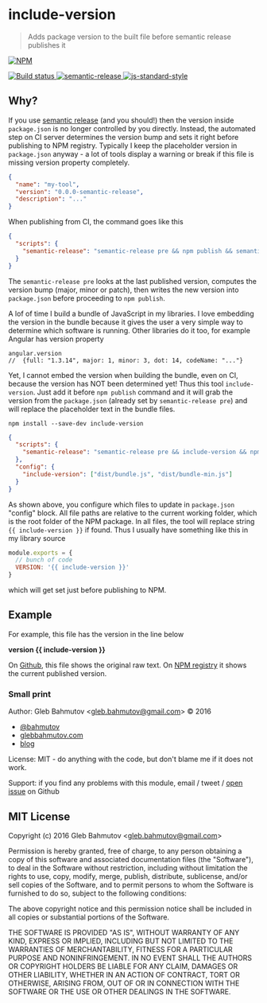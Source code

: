 # include-version

> Adds package version to the built file before semantic release publishes it

[![NPM][npm-icon] ][npm-url]

[![Build status][ci-image] ][ci-url]
[![semantic-release][semantic-image] ][semantic-url]
[![js-standard-style][standard-image]][standard-url]

## Why?

If you use [semantic release](https://github.com/semantic-release/semantic-release) 
(and you should!) then the version inside `package.json` is no longer controlled by you directly.
Instead, the automated step on CI server determines the version bump and sets it right before
publishing to NPM registry. Typically I keep the placeholder version in `package.json` anyway -
a lot of tools display a warning or break if this file is missing version property completely.

```json
{
  "name": "my-tool",
  "version": "0.0.0-semantic-release",
  "description": "..."
}
```

When publishing from CI, the command goes like this

```json
{
  "scripts": {
    "semantic-release": "semantic-release pre && npm publish && semantic-release post"
  }
}
```

The `semantic-release pre` looks at the last published version, computes the version bump
(major, minor or patch), then writes the new version into `package.json` before proceeding
to `npm publish`.

A lof of time I build a bundle of JavaScript in my libraries. I love embedding the version
in the bundle because it gives the user a very simple way to determine which software is running.
Other libraries do it too, for example Angular has version property

```
angular.version
//  {full: "1.3.14", major: 1, minor: 3, dot: 14, codeName: "..."}
```

Yet, I cannot embed the version when building the bundle, even on CI, because the version has
NOT been determined yet! Thus this tool `include-version`. Just add it before `npm publish`
command and it will grab the version from the `package.json` (already set by 
`semantic-release pre`) and will replace the placeholder text in the bundle files.

    npm install --save-dev include-version
```json
{
  "scripts": {
    "semantic-release": "semantic-release pre && include-version && npm publish && semantic-release post"
  },
  "config": {
    "include-version": ["dist/bundle.js", "dist/bundle-min.js"]
  }
}
```

As shown above, you configure which files to update in `package.json` "config" block.
All file paths are relative to the current working folder, which is the root folder of the 
NPM package.
In all files, the tool will replace string `{{ include-version }}` if found. Thus I usually
have something like this in my library source

```js
module.exports = {
  // bunch of code
  VERSION: '{{ include-version }}'
}
```

which will get set just before publishing to NPM.

## Example

For example, this file has the version in the line below

**version {{ include-version }}**

On [Github](https://github.com/bahmutov/include-version#example), 
this file shows the original raw text. 
On [NPM registry](https://www.npmjs.com/package/include-version#example) 
it shows the current published version.

### Small print

Author: Gleb Bahmutov &lt;gleb.bahmutov@gmail.com&gt; &copy; 2016


* [@bahmutov](https://twitter.com/bahmutov)
* [glebbahmutov.com](http://glebbahmutov.com)
* [blog](http://glebbahmutov.com/blog)


License: MIT - do anything with the code, but don't blame me if it does not work.

Support: if you find any problems with this module, email / tweet /
[open issue](https://github.com/bahmutov/include-version/issues) on Github

## MIT License

Copyright (c) 2016 Gleb Bahmutov &lt;gleb.bahmutov@gmail.com&gt;

Permission is hereby granted, free of charge, to any person
obtaining a copy of this software and associated documentation
files (the "Software"), to deal in the Software without
restriction, including without limitation the rights to use,
copy, modify, merge, publish, distribute, sublicense, and/or sell
copies of the Software, and to permit persons to whom the
Software is furnished to do so, subject to the following
conditions:

The above copyright notice and this permission notice shall be
included in all copies or substantial portions of the Software.

THE SOFTWARE IS PROVIDED "AS IS", WITHOUT WARRANTY OF ANY KIND,
EXPRESS OR IMPLIED, INCLUDING BUT NOT LIMITED TO THE WARRANTIES
OF MERCHANTABILITY, FITNESS FOR A PARTICULAR PURPOSE AND
NONINFRINGEMENT. IN NO EVENT SHALL THE AUTHORS OR COPYRIGHT
HOLDERS BE LIABLE FOR ANY CLAIM, DAMAGES OR OTHER LIABILITY,
WHETHER IN AN ACTION OF CONTRACT, TORT OR OTHERWISE, ARISING
FROM, OUT OF OR IN CONNECTION WITH THE SOFTWARE OR THE USE OR
OTHER DEALINGS IN THE SOFTWARE.

[npm-icon]: https://nodei.co/npm/include-version.png?downloads=true
[npm-url]: https://npmjs.org/package/include-version
[ci-image]: https://travis-ci.org/bahmutov/include-version.png?branch=master
[ci-url]: https://travis-ci.org/bahmutov/include-version
[semantic-image]: https://img.shields.io/badge/%20%20%F0%9F%93%A6%F0%9F%9A%80-semantic--release-e10079.svg
[semantic-url]: https://github.com/semantic-release/semantic-release
[standard-image]: https://img.shields.io/badge/code%20style-standard-brightgreen.svg
[standard-url]: http://standardjs.com/
